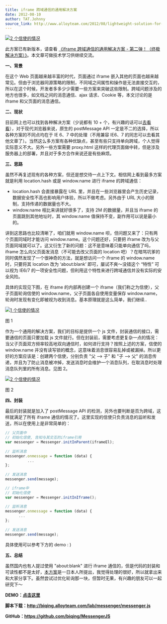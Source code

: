 ```yaml
---
title: iframe 跨域通信的通用解决方案
date: 2012-08-10
author: TAT.Johnny
source_link: http://www.alloyteam.com/2012/08/lightweight-solution-for-an-iframe-cross-domain-communication/
---
```


[![2 个信使的情况](http://www.alloyteam.com/wp-content/uploads/2012/08/two_messenger.png "图 2")](http://www.alloyteam.com/wp-content/uploads/2012/08/two_messenger.png)

此方案已有新版本，请查看 [《iframe 跨域通信的通用解决方案 - 第二弹！（终极解决方案）》](http://www.alloyteam.com/2013/11/the-second-version-universal-solution-iframe-cross-domain-communication/)。本文章可做技术学习供继续交流。

**一、背景**

在这个 Web 页面越来越丰富的时代，页面通过 iframe 嵌入其他的页面也越来越常见。但由于浏览器同源策略的限制，不同域之间属性和操作是无法直接交互的，所以在这个时候，开发者多多少少需要一些方案来突破这些限制。跨域问题涉及的地方也很多，如文档之间的消息通信、ajax 请求、Cookie 等，本文讨论的是 iframe 和父页面的消息通信。

**二、现状**

目前网上也可以找到各种解决方案（少说都有 10 + 个，有兴趣的话可以[去看看](http://www.woiweb.net/10-cross-domain-methods.html)），对于现代浏览器来说，原生的 postMessage API 一定是不二的选择，所以各种方案的不同点均在于 IE 6、7 中的处理（不用兼容 IE6、7 的同志可以去看其他文章了）。当然这么多方案有各种优缺点，甚至有些只支持单向跨域，个人觉得实际意义不大。另外一些方案需要 proxy.html 这样的代理页面做中转，但是涉及服务器上的部署，并且对于多方合作来说还是有些麻烦。

**三、思路**

虽然不再复述现有的各种方案，但还是想交待一点上下文。相信网上看到最多方案就是利用 location.hash 或是 window.name 进行 iframe 的跨域通信：

-   location.hash 会直接暴露在 URL 里，并且在一些浏览器里会产生历史记录，数据安全性不高也影响用户体验，所以不做考虑。另外由于 URL 大小的限制，支持传递的数据量也不大。
-   window.name 相比来讲就好很多了，支持 2M 的数据量，并且当 iframe 的页面跳到其他地址时，其 window.name 值保持不变，副作用可以说是最小的。

讲到这思路也比较清晰了，咱们就用 window.name 呗，但问题又来了：只有两个页面同域时才能访问 window.name。这个问题还好，只要把 iframe 改为与父页面同域就可以了。这又衍生了新的问题：这不是意味着只能单向通信了吗，iframe 怎么向父页面发消息（不可能去改父页面的 location 吧）？在暗骂坑爹的同时偶然发现了一个很神奇的方法，就是想访问一个 iframe 的 window.name 时，只要将其 location 改为 ‘about:blank’ 即可，屡试不爽～没错这个 “特性” 可以视为 IE6/7 的一项安全性问题，但利用这个特性来进行跨域通信并没有实际的安全风险。

具体的实现见下图，在 iframe 的内部再创建一个 iframe（我们称之为信使），父子页面轮询信使的 window.name，父子页面各自使用变量保存 window.name，轮询时发现有变化即被视为收到消息。基本原理就是这么简单，我们继续..

[![1 个信使的情况](http://www.alloyteam.com/wp-content/uploads/2012/08/one_messenger1.png "图 1")](http://www.alloyteam.com/wp-content/uploads/2012/08/one_messenger1.png)

图 1

作为一个通用的解决方案，我们的目标是提供一个 js 文件，封装通信的接口，需要通信的页面只要加载 js 文件就行。但在封装前，需要考虑更复杂一点的情况：当父子页面双方频率较高地双向通信时，如何进行支持？按照上述的方案，信使的 window.name 并没有读写锁的概念，这意味着消息很容易乱掉或被漏掉。所以更好的方案应该是：创建两个信使，分别负责 "父 --> 子" 和 "子 --> 父" 的消息传递，并且为了防止消息被冲掉，发送消息时会维护一个消息队列，在取消息时处理消息队列里的所有消息。见图 2。

[![2 个信使的情况](http://www.alloyteam.com/wp-content/uploads/2012/08/two_messenger.png "图 2")](http://www.alloyteam.com/wp-content/uploads/2012/08/two_messenger.png)

图 2

**四、封装**

最后的封装就是加入了 postMessage API 的检测，另外也要判断是否为跨域，这样就满足了所有 iframe 通信的情况了。这里实现的信使只负责消息的监听和发送，所以在使用上是非常简单的：

```javascript
// 父页面中
// 初始化信使, 告知与其交互的iframe引用
var messenger = Messenger.initInParent(iframeEl);
 
// 监听消息
messenger.onmessage = function (data) {
          ...
};
 
// 发送消息
messenger.send(message);
```

```javascript
// iframe中
// 初始化信使
var messenger = Messenger.initInIframe();
 
// 监听消息
messenger.onmessage = function (data) {
      ...
};
 
// 发送消息
messenger.send(message);
```

具体使用可以参考下方的 demo : )

**五、总结**

虽然国内也有人提过使用 "about:blank" 进行 iframe 通信的，但是代码的封装和可读性都不是太好，[本方案](http://www.ne.jp/asahi/nanto/moon/2011/12/08/ie-post-message.html)是一日本人所提出，我觉得处理的很好，所以就拿出来和大家分享下。虽然尝试过优化轮询那一块，但暂时无果，有兴趣的朋友可以一起研究下～

**DEMO：[点击这里](http://www.alloyteam.com/wp-content/uploads/2012/08/parent.html)**

**脚本下载：<http://biqing.alloyteam.com/lab/messenger/messenger.js>**

**GitHub：<https://github.com/biqing/MessengerJS>**
